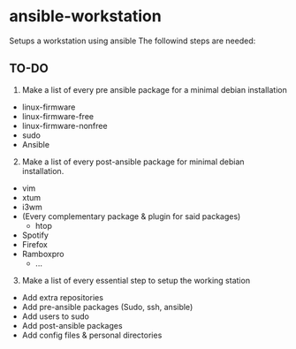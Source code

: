 # ansible-workstation
Setups a workstation using ansible
The followind steps are needed:

## TO-DO

1. Make a list of every pre ansible package for a minimal debian installation
  + linux-firmware
  + linux-firmware-free
  + linux-firmware-nonfree
  + sudo
  + Ansible

2. Make a list of every post-ansible package for minimal debian installation.
  + vim
  + xtum
  + i3wm
  + (Every complementary package & plugin for said packages)
	+ htop
  + Spotify
  + Firefox
  + Ramboxpro
	+ ...

3. Make a list of every essential step to setup the working station
  + Add extra repositories
  + Add pre-ansible packages (Sudo, ssh, ansible)
  + Add users to sudo
  + Add post-ansible packages
  + Add config files & personal directories
